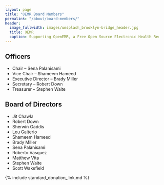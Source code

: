 ```yaml
---
layout: page
title: "OEMR Board Members"
permalink: "/about/board-members/"
header:
  image_fullwidth: images/unsplash_brooklyn-bridge_header.jpg
  title: OEMR
  caption: Supporting OpenEMR, a Free Open Source Electronic Health Record
---
```


## Officers
* Chair – Sena Palanisami
* Vice Chair – Shameem Hameed
* Executive Director – Brady Miller
* Secretary – Robert Down
* Treasurer – Stephen Waite

## Board of Directors
* Jit Chawla
* Robert Down
* Sherwin Gaddis
* Lou Galterio
* Shameem Hameed
* Brady Miller
* Sena Palanisami
* Roberto Vasquez
* Matthew Vita
* Stephen Waite
* Scott Wakefield

{% include standard_donation_link.md %}

